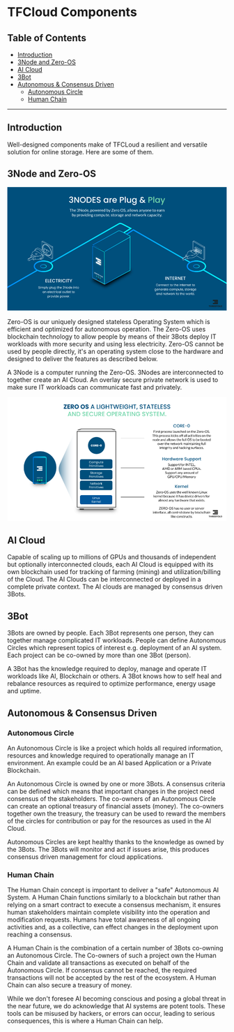 
<h1> TFCloud Components</h1>

<h2>Table of Contents</h2>

- [Introduction](#introduction)
- [3Node and Zero-OS](#3node-and-zero-os)
- [AI Cloud](#ai-cloud)
- [3Bot](#3bot)
- [Autonomous \& Consensus Driven](#autonomous--consensus-driven)
  - [Autonomous Circle](#autonomous-circle)
  - [Human Chain](#human-chain)

***

## Introduction

Well-designed components make of TFCLoud a resilient and versatile solution for online storage. Here are some of them.

## 3Node and Zero-OS

![image alt text](img/techvision_3.png)

Zero-OS is our uniquely designed stateless Operating System which is efficient and optimized for autonomous operation. The Zero-OS uses blockchain technology to allow people by means of their 3Bots deploy IT workloads with more security and using less electricity. Zero-OS cannot be used by people directly, it's an operating system close to the hardware and designed to deliver the features as described below.

A 3Node is a computer running the Zero-OS. 3Nodes are interconnected to together create an AI Cloud. An overlay secure private network is used to make sure IT workloads can communicate fast and privately.

![image alt text](img/techvision_4.png)

## AI Cloud

Capable of scaling up to millions of GPUs and thousands of independent but optionally interconnected clouds, each AI Cloud is equipped with its own blockchain used for tracking of farming (mining) and utilization/billing of the Cloud. The AI Clouds can be interconnected or deployed in a complete private context. The AI clouds are managed by consensus driven 3Bots.

## 3Bot

3Bots are owned by people. Each 3Bot represents one person, they can together manage complicated IT workloads. People can define Autonomous Circles which represent topics of interest e.g. deployment of an AI system. Each project can be co-owned by more than one 3Bot (person).

A 3Bot has the knowledge required to deploy, manage and operate IT workloads like AI, Blockchain or others. A 3Bot knows how to self heal and rebalance resources as required to optimize performance, energy usage and uptime. 

## Autonomous & Consensus Driven

### Autonomous Circle

An Autonomous Circle is like a project which holds all required information, resources and knowledge required to operationally manage an IT environment. An example could be an AI based Application or a Private Blockchain.

An Autonomous Circle is owned by one or more 3Bots. A consensus criteria can be defined which means that important changes in the project need consensus of the stakeholders. The co-owners of an Autonomous Circle can create an optional treasury of financial assets (money). The co-owners together own the treasury, the treasury can be used to reward the members of the circles for contribution or pay for the resources as used in the AI Cloud.

Autonomous Circles are kept healthy thanks to the knowledge as owned by the 3Bots. The 3Bots will monitor and act if issues arise, this produces consensus driven management for cloud applications.

### Human Chain

The Human Chain concept is important to deliver a "safe" Autonomous AI System. A Human Chain functions similarly to a blockchain but rather than relying on a smart contract to execute a consensus mechanism, it ensures human stakeholders maintain complete visibility into the operation and modification requests. Humans have total awareness of all ongoing activities and, as a collective, can effect changes in the deployment upon reaching a consensus.

A Human Chain is the combination of a certain number of 3Bots co-owning an Autonomous Circle. The Co-owners of such a project own the Human Chain and validate all transactions as executed on behalf of the Autonomous Circle. If consensus cannot be reached, the required transactions will not be accepted by the rest of the ecosystem. A Human Chain can also secure a treasury of money.

While we don't foresee AI becoming conscious and posing a global threat in the near future, we do acknowledge that AI systems are potent tools. These tools can be misused by hackers, or errors can occur, leading to serious consequences, this is where a Human Chain can help.
